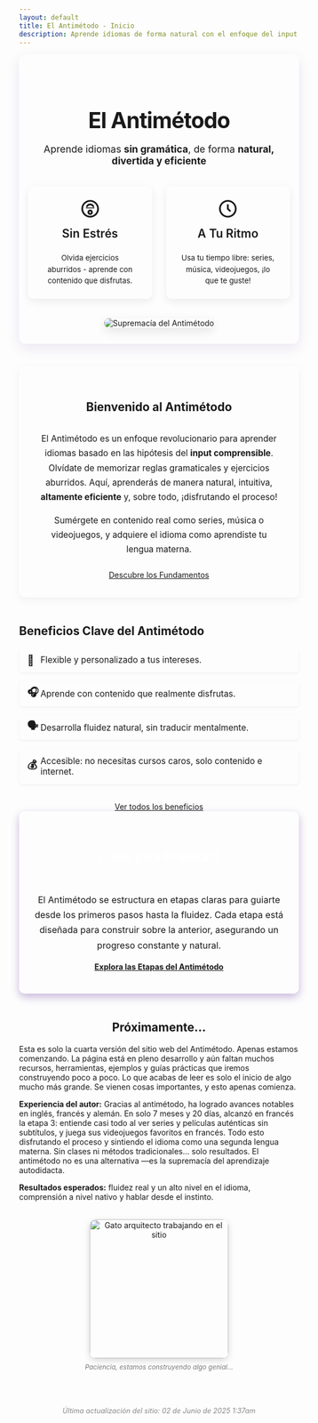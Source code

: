 ```yaml
---
layout: default
title: El Antimétodo - Inicio
description: Aprende idiomas de forma natural con el enfoque del input comprensible. Sin gramática, de forma natural y divertida.
---
```


<div class="hero-section">
  <div class="hero-content">
    <h1>El Antimétodo</h1>
    <p class="subtitle">Aprende idiomas <strong>sin gramática</strong>, de forma <strong>natural, divertida y eficiente</strong></p>
  </div>
  <div class="hero-cards-container">
    <div class="hero-card">
      <div class="hero-card-icon">
        <svg xmlns="http://www.w3.org/2000/svg" viewBox="0 0 24 24" fill="currentColor" width="48px" height="48px">
          <path d="M12 2C6.486 2 2 6.486 2 12s4.486 10 10 10 10-4.486 10-10S17.514 2 12 2zm0 18c-4.411 0-8-3.589-8-8s3.589-8 8-8 8 3.589 8 8-3.589 8-8 8z"/>
          <path d="M12 6c-1.952 0-3.669 1.255-4.531 3.043-.22.459-.035.99.424 1.21.459.221.99.035 1.21-.424C9.698 8.797 10.789 8 12 8s2.302.797 2.897 1.829c.22.459.751.644 1.21.424.459-.22.644-.751.424-1.21C15.669 7.255 13.952 6 12 6z"/>
          <path d="M12 13c-1.654 0-3 1.346-3 3s1.346 3 3 3 3-1.346 3-3-1.346-3-3-3zm0 4c-.551 0-1-.449-1-1s.449-1 1-1 1 .449 1 1-.449 1-1 1z"/>
          <path d="M7.5 11.5c-.275 0-.5-.225-.5-.5s.225-.5.5-.5h9c.275 0 .5.225.5.5s-.225.5-.5.5h-9z"/>
        </svg>
      </div>
      <h2>Sin Estrés</h2>
      <p>Olvida ejercicios aburridos - aprende con contenido que disfrutas.</p>
    </div>
    <div class="hero-card">
      <div class="hero-card-icon">
        <svg xmlns="http://www.w3.org/2000/svg" viewBox="0 0 24 24" fill="currentColor" width="48px" height="48px"><path d="M12 2C6.486 2 2 6.486 2 12s4.486 10 10 10 10-4.486 10-10S17.514 2 12 2zm0 18c-4.411 0-8-3.589-8-8s3.589-8 8-8 8 3.589 8 8-3.589 8-8 8z"></path><path d="M13 7h-2v5.414l3.293 3.293 1.414-1.414L13 11.586V7z"></path></svg>
      </div>
      <h2>A Tu Ritmo</h2>
      <p>Usa tu tiempo libre: series, música, videojuegos, ¡lo que te guste!</p>
    </div>
  </div>

  <div class="hero-image-container">
    <img src="{{ '/assets/supremacy.jpg' | relative_url }}" alt="Supremacía del Antimétodo" class="hero-main-image">
  </div>
</div>


<style>
.hero-section { 
    text-align: center; 
    padding: 2.5rem 1rem 1.8rem 1rem; /* Reducido padding vertical */
    margin-bottom: 40px; 
    background-color: var(--card-background); 
    border-radius: 12px; 
    box-shadow: 0 8px 25px rgba(74, 20, 140, 0.1); 
    border: 1px solid var(--light-purple-color); 
}
.hero-content h1 { 
    font-family: var(--font-primary);
    border-bottom: none; 
    font-size: 2.8em; /* Reducido de 3em */
    margin-bottom: 0.25em; /* Reducido espacio debajo del H1 */
    color: var(--primary-color);
    font-weight: 700;
    letter-spacing: -1px; 
}
.hero-content .subtitle { 
    font-family: var(--font-secondary);
    font-size: 1.25em; /* Reducido de 1.35em */
    color: var(--secondary-color); 
    margin-bottom: 2.2rem; /* Reducido espacio debajo del subtítulo */
    font-weight: 400;
}
.hero-cards-container { 
    display: flex; 
    gap: 25px; 
    margin-top: 1.8rem; /* Reducido espacio sobre las cards */
    justify-content: center; 
    flex-wrap: wrap; 
}
.hero-card { 
    background: linear-gradient(145deg, var(--card-background), #fdfcff); 
    padding: 22px 28px; /* Reducido padding de las cards */
    border-radius: 10px; 
    box-shadow: 0 5px 15px rgba(0,0,0,0.07); 
    flex: 1; 
    max-width: 310px; /* Ligeramente más pequeñas */
    border-top: 4px solid var(--secondary-color); 
    transition: transform 0.3s ease, box-shadow 0.3s ease;
    display: flex;
    flex-direction: column;
    align-items: center; 
}
.hero-card:hover { 
    transform: translateY(-8px); 
    box-shadow: 0 10px 20px rgba(123, 31, 162, 0.15); 
}
.hero-card-icon {
    margin-bottom: 0.8rem; /* Menos espacio */
    color: var(--secondary-color); 
}
.hero-card-icon svg {
    width: 38px; /* Iconos un poco más pequeños */
    height: 38px;
}
.hero-card h2 { 
    font-family: var(--font-primary);
    color: var(--primary-color); 
    border-bottom: none; 
    font-size: 1.5em; /* Reducido */
    margin-top: 0; 
    margin-bottom: 0.5rem; /* Menos espacio */
    font-weight: 600;
}
.hero-card p { 
    font-family: var(--font-secondary);
    font-size: 0.95em; /* Ligeramente más pequeño */
    line-height: 1.55; /* Ajustado */
    color: var(--text-light-color);
    margin-bottom: 0; 
}

.hero-image-container {
    margin-top: 2.2rem; /* Reducido espacio sobre la imagen */
}
.hero-main-image {
    max-width: 65%; /* Reducido tamaño de la imagen */
    height: auto; 
    border-radius: 10px; 
    border: 3px solid var(--grey-border-color); 
    box-shadow: 0 6px 18px rgba(0,0,0,0.1); 
}

.content-section {
  margin-bottom: 3rem;
  padding: 2rem;
  background-color: var(--card-background);
  border-radius: 10px;
  box-shadow: 0 5px 15px rgba(0,0,0,0.05);
}
.content-section .section-title { 
    text-align: center;
    margin-bottom: 2rem;
}
.content-section .section-subtitle { 
    text-align: center;
    font-size: 1.15em;
    color: var(--text-light-color);
    margin-top: -1.5rem;
    margin-bottom: 2rem;
}

@media (max-width: 768px) {
    .hero-section { padding: 2rem 1rem 1.5rem 1rem; } /* Ajustar padding en móvil */
    .hero-content h1 { font-size: 2.2em; } /* Más pequeño en móvil */
    .hero-content .subtitle { font-size: 1.1em; margin-bottom: 1.8rem; } /* Más pequeño en móvil */
    .hero-cards-container { flex-direction: column; gap: 20px; align-items: center;}
    .hero-card { max-width: 90%; padding: 20px; } 
    .hero-main-image { max-width: 85%; } /* Ligeramente más grande en móvil que el 70% de desktop */
    .content-section { padding: 1.5rem; }
}
</style>

<!-- CONTENIDO PRINCIPAL (El resto de tu index.md) -->
<main class="content-wrapper"> 

  <section class="content-section"> 
    <h2 class="section-title">Bienvenido al Antimétodo</h2>
    <p style="font-size: 1.1em; text-align: center; color: var(--text-light-color); line-height: 1.7;"> 
      El Antimétodo es un enfoque revolucionario para aprender idiomas basado en las hipótesis del <strong>input comprensible</strong>. Olvídate de memorizar reglas gramaticales y ejercicios aburridos. Aquí, aprenderás de manera natural, intuitiva, <strong>altamente eficiente</strong> y, sobre todo, ¡disfrutando el proceso!
    </p>
    <p style="font-size: 1.1em; text-align: center; color: var(--text-light-color); line-height: 1.7;"> 
      Sumérgete en contenido real como series, música o videojuegos, y adquiere el idioma como aprendiste tu lengua materna.
    </p>
    <div style="text-align: center; margin-top: 1.5rem;">
      <a href="{{ '/fundamentos' | relative_url }}" class="btn btn-primary">Descubre los Fundamentos</a>
    </div>
  </section>

  <section> 
    <h2>Beneficios Clave del Antimétodo</h2>
    <ul style="list-style-type: none; padding-left: 0; font-size: 1.1em;">
      <li style="margin-bottom: 1rem; padding: 0.8rem 0.8rem 0.8rem 2.5em; position: relative; background-color: var(--card-background); border-radius: 6px; box-shadow: 0 2px 5px rgba(0,0,0,0.05); border-left: 4px solid var(--secondary-color);">
        <span style="position: absolute; left: 0.8em; top: 50%; transform: translateY(-50%); color: var(--secondary-color); font-weight: bold; font-size:1.2em;">🧘</span> Flexible y personalizado a tus intereses. 
      </li>
      <li style="margin-bottom: 1rem; padding: 0.8rem 0.8rem 0.8rem 2.5em; position: relative; background-color: var(--card-background); border-radius: 6px; box-shadow: 0 2px 5px rgba(0,0,0,0.05); border-left: 4px solid var(--secondary-color);">
        <span style="position: absolute; left: 0.8em; top: 50%; transform: translateY(-50%); color: var(--secondary-color); font-weight: bold; font-size:1.2em;">🎧</span> Aprende con contenido que realmente disfrutas. 
      </li>
      <li style="margin-bottom: 1rem; padding: 0.8rem 0.8rem 0.8rem 2.5em; position: relative; background-color: var(--card-background); border-radius: 6px; box-shadow: 0 2px 5px rgba(0,0,0,0.05); border-left: 4px solid var(--secondary-color);">
        <span style="position: absolute; left: 0.8em; top: 50%; transform: translateY(-50%); color: var(--secondary-color); font-weight: bold; font-size:1.2em;">🗣️</span> Desarrolla fluidez natural, sin traducir mentalmente.
      </li>
      <li style="margin-bottom: 1rem; padding: 0.8rem 0.8rem 0.8rem 2.5em; position: relative; background-color: var(--card-background); border-radius: 6px; box-shadow: 0 2px 5px rgba(0,0,0,0.05); border-left: 4px solid var(--secondary-color);">
        <span style="position: absolute; left: 0.8em; top: 50%; transform: translateY(-50%); color: var(--secondary-color); font-weight: bold; font-size:1.2em;">💰</span> Accesible: no necesitas cursos caros, solo contenido e internet.
      </li>
    </ul>
    <div style="text-align: center; margin-top: 2rem;">
      <a href="{{ '/beneficios' | relative_url }}" class="btn">Ver todos los beneficios</a>
    </div>
  </section>

  <section style="margin-bottom: 3rem; text-align: center; padding: 2.5rem 1.5rem; background-image: linear-gradient(135deg, var(--primary-color) 0%, var(--secondary-color) 100%); border-radius: 10px; box-shadow: 0 6px 15px rgba(74, 20, 140, 0.3);">
    <h2 style="color: white; border-bottom: 2px solid rgba(255,255,255,0.5); padding-bottom: 0.5rem; display: inline-block;">¿Listo para Empezar?</h2>
    <p style="font-size: 1.15em; color: var(--light-purple-color); margin-top: 1.5rem; line-height: 1.7;">
      El Antimétodo se estructura en etapas claras para guiarte desde los primeros pasos hasta la fluidez. Cada etapa está diseñada para construir sobre la anterior, asegurando un progreso constante y natural.
    </p>
    <a href="{{ '/etapas' | relative_url }}" class="btn" style="margin-top: 1.5rem; background-color: white; color: var(--primary-color) !important; font-weight: bold;">Explora las Etapas del Antimétodo</a>
  </section>
  
  <section> 
     <h2 style="text-align: center;">Próximamente...</h2>
     <p style="text-align: left; color: var(--text-light-color);">Esta es solo la cuarta versión del sitio web del Antimétodo. Apenas estamos comenzando. La página está en pleno desarrollo y aún faltan muchos recursos, herramientas, ejemplos y guías prácticas que iremos construyendo poco a poco. Lo que acabas de leer es solo el inicio de algo mucho más grande. Se vienen cosas importantes, y esto apenas comienza.</p>
     <p style="text-align: left; color: var(--text-light-color);"><strong>Experiencia del autor:</strong> Gracias al antimétodo, ha logrado avances notables en inglés, francés y alemán. En solo 7 meses y 20 días, alcanzó en francés la etapa 3: entiende casi todo al ver series y películas auténticas sin subtítulos, y juega sus videojuegos favoritos en francés. Todo esto disfrutando el proceso y sintiendo el idioma como una segunda lengua materna. Sin clases ni métodos tradicionales… solo resultados. El antimétodo no es una alternativa —es la supremacía del aprendizaje autodidacta.</p>
     <p style="text-align: left; color: var(--text-light-color);"><strong>Resultados esperados:</strong> fluidez real y un alto nivel en el idioma, comprensión a nivel nativo y hablar desde el instinto.</p>
     <div style="margin-top: 2rem; text-align: center;">
      <img src="{{ '/assets/gato_arquitecto_construccion.jpg' | relative_url }}" 
           alt="Gato arquitecto trabajando en el sitio" 
           style="
             width: 250px;
             border-radius: 12px;
             box-shadow: 0 4px 12px rgba(0, 0, 0, 0.15);
             border: 3px solid var(--light-purple-color);
           ">
        <p style="font-size:0.85em; color: #777; margin-top: 0.5rem;"><em>Paciencia, estamos construyendo algo genial...</em></p>
    </div>
    <p style="text-align: center; font-size: 0.9em; color: #888; margin-top: 3rem; border-top: 1px dashed var(--light-purple-color); padding-top: 1rem;">
   <em>Última actualización del sitio: 02 de Junio de 2025 1:37am</em>
 </p>
  </section>

</main>
